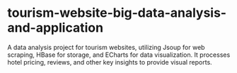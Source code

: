 # tourism-website-big-data-analysis-and-application
A data analysis project for tourism websites, utilizing Jsoup for web scraping, HBase for storage, and ECharts for data visualization. It processes hotel pricing, reviews, and other key insights to provide visual reports.
